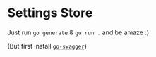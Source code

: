 # Settings Store

Just run `go generate` & `go run .` and be amaze :)

(But first install [`go-swagger`](https://goswagger.io/install.html))


